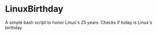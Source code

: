 # LinuxBirthday
A simple bash script to honor Linux's 25 years.
Checks if today is Linux's birthday.
